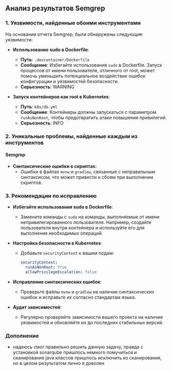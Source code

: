 ## Анализ результатов Semgrep

### 1. Уязвимости, найденные обоими инструментами

На основании отчета Semgrep, были обнаружены следующие уязвимости:

- **Использование sudo в Dockerfile**:
  - **Путь**: `.devcontainer/Dockerfile`
  - **Сообщение**: Избегайте использования `sudo` в Dockerfile. Запуск процессов от имени пользователя, отличного от root, может помочь уменьшить потенциальное воздействие ошибок конфигурации и уязвимостей безопасности.
  - **Серьезность**: WARNING

- **Запуск контейнеров как root в Kubernetes**:
  - **Путь**: `k8s/db.yml`
  - **Сообщение**: Контейнеры должны запускаться с параметром `runAsNonRoot`, чтобы предотвратить атаки повышения привилегий.
  - **Серьезность**: INFO

### 2. Уникальные проблемы, найденные каждым из инструментов

#### Semgrep
- **Синтаксические ошибки в скриптах**:
  - Ошибки в файлах `mvnw` и `gradlew`, связанные с неправильным синтаксисом, что может привести к сбоям при выполнении скриптов.

### 3. Рекомендации по исправлению

- **Избегайте использования sudo в Dockerfile**:
  - Замените команды с `sudo` на команды, выполняемые от имени непривилегированного пользователя. Например, создайте пользователя внутри контейнера и используйте его для выполнения необходимых операций.

- **Настройка безопасности в Kubernetes**:
  - Добавьте `securityContext` к вашим подам:
    ```yaml
    securityContext:
      runAsNonRoot: true
      allowPrivilegeEscalation: false
    ```
  
- **Исправление синтаксических ошибок**:
  - Проверьте файлы `mvnw` и `gradlew` на наличие синтаксических ошибок и исправьте их согласно стандартам языка.

- **Аудит зависимостей**:
  - Регулярно проверяйте зависимости вашего проекта на наличие уязвимостей и обновляйте их до последних стабильных версий.

### Дополнение
- надеюсь смог правильно решить данную задачу, правда с установкой sonarqube пришлось немного помучиться и сканирование java классов пришлось исключить из сканирования, но в целом результатом лично я доволен
